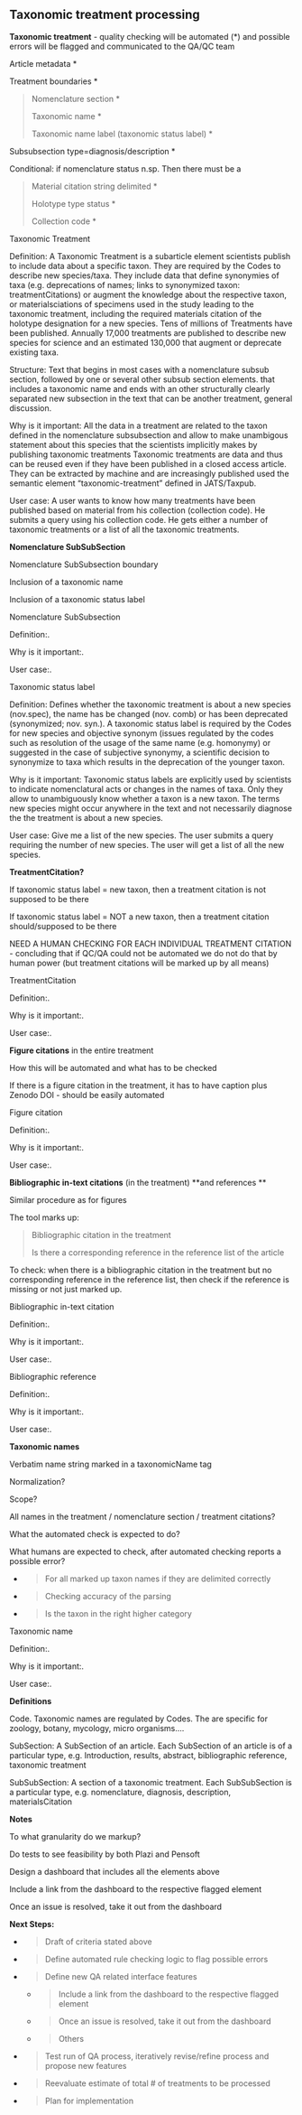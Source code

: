 ## **Taxonomic treatment processing**

**Taxonomic treatment** - quality checking will be automated (\*) and
possible errors will be flagged and communicated to the QA/QC team

Article metadata \*

Treatment boundaries \*

> Nomenclature section \*
> 
> Taxonomic name \*
> 
> Taxonomic name label (taxonomic status label) \*

Subsubsection type=diagnosis/description \*

Conditional: if nomenclature status n.sp. Then there must be a

> Material citation string delimited \*
> 
> Holotype type status \*
> 
> Collection code \*

Taxonomic Treatment

Definition: A Taxonomic Treatment is a subarticle element scientists
publish to include data about a specific taxon. They are required by the
Codes to describe new species/taxa. They include data that define
synonymies of taxa (e.g. deprecations of names; links to synonymized
taxon: treatmentCitations) or augment the knowledge about the respective
taxon, or materialsciations of specimens used in the study leading to
the taxonomic treatment, including the required materials citation of
the holotype designation for a new species. Tens of millions of
Treatments have been published. Annually 17,000 treatments are published
to describe new species for science and an estimated 130,000 that
augment or deprecate existing taxa.

Structure: Text that begins in most cases with a nomenclature subsub
section, followed by one or several other subsub section elements. that
includes a taxonomic name and ends with an other structurally clearly
separated new subsection in the text that can be another treatment,
general discussion.

Why is it important: All the data in a treatment are related to the
taxon defined in the nomenclature subsubsection and allow to make
unambigous statement about this species that the scientists implicitly
makes by publishing taxonomic treatments Taxonomic treatments are data
and thus can be reused even if they have been published in a closed
access article. They can be extracted by machine and are increasingly
published used the semantic element “taxonomic-treatment” defined in
JATS/Taxpub.

User case: A user wants to know how many treatments have been published
based on material from his collection (collection code). He submits a
query using his collection code. He gets either a number of taxonomic
treatments or a list of all the taxonomic treatments.

**Nomenclature SubSubSection**

Nomenclature SubSubsection boundary

Inclusion of a taxonomic name

Inclusion of a taxonomic status label

Nomenclature SubSubsection

Definition:.

Why is it important:.

User case:.

Taxonomic status label

Definition: Defines whether the taxonomic treatment is about a new
species (nov.spec), the name has be changed (nov. comb) or has been
deprecated (synonymized; nov. syn.). A taxonomic status label is
required by the Codes for new species and objective synonym (issues
regulated by the codes such as resolution of the usage of the same name
(e.g. homonymy) or suggested in the case of subjective synonymy, a
scientific decision to synonymize to taxa which results in the
deprecation of the younger taxon.

Why is it important: Taxonomic status labels are explicitly used by
scientists to indicate nomenclatural acts or changes in the names of
taxa. Only they allow to unambiguously know whether a taxon is a new
taxon. The terms new species might occur anywhere in the text and not
necessarily diagnose the the treatment is about a new species.

User case: Give me a list of the new species. The user submits a query
requiring the number of new species. The user will get a list of all the
new species.

**TreatmentCitation?**

If taxonomic status label = new taxon, then a treatment citation is not
supposed to be there

If taxonomic status label = NOT a new taxon, then a treatment citation
should/supposed to be there

NEED A HUMAN CHECKING FOR EACH INDIVIDUAL TREATMENT CITATION -
concluding that if QC/QA could not be automated we do not do that by
human power (but treatment citations will be marked up by all means)

TreatmentCitation

Definition:.

Why is it important:.

User case:.

**Figure citations** in the entire treatment

How this will be automated and what has to be checked

If there is a figure citation in the treatment, it has to have caption
plus Zenodo DOI - should be easily automated

Figure citation

Definition:.

Why is it important:.

User case:.

**Bibliographic in-text citations** (in the treatment) **and references
**

Similar procedure as for figures

The tool marks up:

> Bibliographic citation in the treatment
> 
> Is there a corresponding reference in the reference list of the
> article

To check: when there is a bibliographic citation in the treatment but no
corresponding reference in the reference list, then check if the
reference is missing or not just marked up.

Bibliographic in-text citation

Definition:.

Why is it important:.

User case:.

Bibliographic reference

Definition:.

Why is it important:.

User case:.

**Taxonomic names**

Verbatim name string marked in a taxonomicName tag

Normalization?

Scope?

All names in the treatment / nomenclature section / treatment citations?

What the automated check is expected to do?

What humans are expected to check, after automated checking reports a
possible error?

  - > For all marked up taxon names if they are delimited correctly

  - > Checking accuracy of the parsing

  - > Is the taxon in the right higher category

Taxonomic name

Definition:.

Why is it important:.

User case:.

**Definitions**

Code. Taxonomic names are regulated by Codes. The are specific for
zoology, botany, mycology, micro organisms….

SubSection: A SubSection of an article. Each SubSection of an article is
of a particular type, e.g. Introduction, results, abstract,
bibliographic reference, taxonomic treatment

SubSubSection: A section of a taxonomic treatment. Each SubSubSection is
a particular type, e.g. nomenclature, diagnosis, description,
materialsCitation

**Notes**

To what granularity do we markup?

Do tests to see feasibility by both Plazi and Pensoft

Design a dashboard that includes all the elements above

Include a link from the dashboard to the respective flagged element

Once an issue is resolved, take it out from the dashboard

**Next Steps:**

  - > Draft of criteria stated above

  - > Define automated rule checking logic to flag possible errors

  - > Define new QA related interface features
    
      - > Include a link from the dashboard to the respective flagged
        > element
    
      - > Once an issue is resolved, take it out from the dashboard
    
      - > Others

  - > Test run of QA process, iteratively revise/refine process and
    > propose new features

  - > Reevaluate estimate of total \# of treatments to be processed

  - > Plan for implementation
